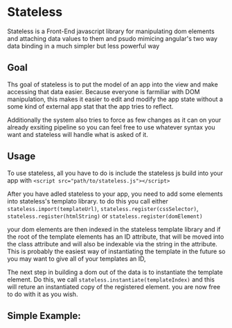 # Stateless
Stateless is a Front-End javascript library for manipulating dom elements and attaching data values to them and psudo mimicing angular's two way data binding in a much simpler but less powerful way

## Goal
Ths goal of stateless is to put the model of an app into the view and make accessing that data easier. Because everyone is farmiliar with DOM manipulation, this makes it easier to edit and modify the app state without a some kind of external app stat that the app tries to reflect. 

Additionally the system also tries to force as few changes as it can on your already exsiting pipeline so you can feel free to use whatever syntax you want and stateless will handle what is asked of it. 

## Usage
To use stateless, all you have to do is include the stateless js build into your app with `<script src="path/to/stateless.js"></script>`

After you have adled stateless to your app, you need to add some elements into stateless's templato library. to do this you call either `stateless.import(templateUrl)`, `stateless.register(cssSelector)`, `stateless.register(htmlString)` or `stateless.register(domElement)`

your dom elements are then indexed in the stateless template library and if the root of the template elements has an ID attribute, that will be moved into the class attribute and will also be indexable via the string in the attribute. This is probably the easiest way of instantiating the template in the future so you may want to give all of your templates an ID,

The next step in building a dom out of the data is to instantiate the template element. Do this, we call `stateless.instantiate(templateIndex)` and this will reture an instantiated copy of the registered element. you are now free to do with it as you wish.

## Simple Example: